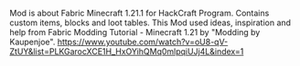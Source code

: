 Mod is about Fabric Minecraft 1.21.1 for HackCraft Program.
Contains custom items, blocks and loot tables.
This Mod used ideas, inspiration and help from Fabric Modding Tutorial - Minecraft 1.21 by "Modding by Kaupenjoe".
https://www.youtube.com/watch?v=oU8-qV-ZtUY&list=PLKGarocXCE1H_HxOYihQMq0mlpqiUJj4L&index=1 
